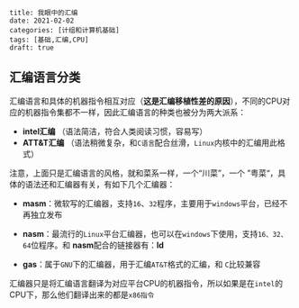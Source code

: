 ```
title: 我眼中的汇编
date: 2021-02-02
categories: [计组和计算机基础]
tags: [基础,汇编,CPU]
draft: true
```

## 汇编语言分类

汇编语言和具体的机器指令相互对应（**这是汇编移植性差的原因**），不同的CPU对应的机器指令集都不一样，因此汇编语言的种类也被分为两大派系：

- **intel汇编** （语法简洁，符合人类阅读习惯，容易写）
- **ATT&T汇编** （语法稍微复杂，和`C语言`配合丝滑，`Linux`内核中的汇编用此格式）

注意，上面只是汇编语言的风格，就和菜系一样，一个“川菜”，一个 ”粤菜“，具体的语法还和汇编器有关，有如下几个汇编器：

- **masm**：微软写的汇编器，支持`16`、`32`程序，主要用于`windows`平台，已经不再独立发布
- **nasm**：最流行的`Linux`平台汇编器，也可以在`windows`下使用，支持`16、32、64`位程序。和 **nasm**配合的链接器有：**ld**

- **gas**：属于`GNU`下的汇编器，用于汇编`AT&T`格式的汇编，和 `C`比较兼容

汇编器只是将汇编语言翻译为对应平台CPU的机器指令，所以如果是在`intel`的CPU下，那么他们翻译出来的都是`x86指令`

​    

​    

